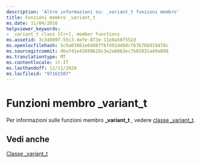 ```yaml
---
description: 'Altre informazioni su: _variant_t funzioni membro'
title: Funzioni membro _variant_t
ms.date: 11/04/2016
helpviewer_keywords:
- _variant_t class [C++], member functions
ms.assetid: 3c340097-55c3-4efe-873e-11e8a56f552d
ms.openlocfilehash: 5c9a03061e6dd8ffbf491d49dcf67b7bb919d78c
ms.sourcegitcommit: d6af41e42699628c3e2e6063ec7b03931a49a098
ms.translationtype: MT
ms.contentlocale: it-IT
ms.lasthandoff: 12/11/2020
ms.locfileid: "97161507"
---
```

# <a name="_variant_t-member-functions"></a>Funzioni membro _variant_t

Per informazioni sulle funzioni membro **_variant_t** , vedere [classe _variant_t](../cpp/variant-t-class.md).

## <a name="see-also"></a>Vedi anche

[Classe _variant_t](../cpp/variant-t-class.md)
